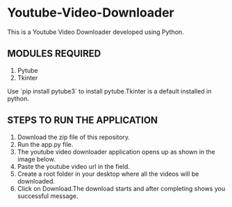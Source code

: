 # Youtube-Video-Downloader
This is a Youtube Video Downloader developed using Python.<br>
## MODULES REQUIRED<br>
<ol>
  <li>Pytube</li>
  <li>Tkinter</li>
 </ol>
 Use `pip install pytube3` to install pytube.Tkinter is a default installed in python.<br>
 
 ## STEPS TO RUN THE APPLICATION

 <ol>
  <li>Download the zip file of this repository.</li>
  <li>Run the app.py file.</li>
  <li>The youtube video downloader application opens up as shown in the image below.</li>
  <img src="">
  <li>Paste the youtube video url in the field.</li>
  <li>Create a root folder in your desktop where all the videos will be downloaded.</li>
  <li>Click on Download.The download starts and after completing shows you successful message.</li>
  </ol>

